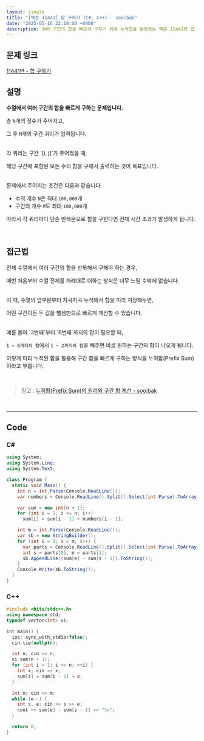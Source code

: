 ```yaml
---
layout: single
title: "[백준 11441] 합 구하기 (C#, C++) - soo:bak"
date: "2025-05-16 22:10:00 +0900"
description: 여러 구간의 합을 빠르게 구하기 위해 누적합을 활용하는 백준 11441번 합 구하기 문제의 C# 및 C++ 풀이 및 해설
---
```


## 문제 링크
[11441번 - 합 구하기](https://www.acmicpc.net/problem/11441)

## 설명

**수열에서 여러 구간의 합을 빠르게 구하는 문제입니다.**

총 `N`개의 정수가 주어지고,

그 후 `M`개의 구간 쿼리가 입력됩니다.

<br>
각 쿼리는 구간 `[i, j]`가 주어졌을 때,

해당 구간에 포함된 모든 수의 합을 구해서 출력하는 것이 목표입니다.

<br>
문제에서 주어지는 조건은 다음과 같습니다:

- 수의 개수 `N`은 최대 `100,000`개
- 구간의 개수 `M`도 최대 `100,000`개

따라서 각 쿼리마다 단순 반복문으로 합을 구한다면 전체 시간 초과가 발생하게 됩니다.

<br>

## 접근법

전체 수열에서 여러 구간의 합을 반복해서 구해야 하는 경우,

매번 처음부터 수열 전체를 차례대로 더하는 방식은 너무 느릴 수밖에 없습니다.

<br>
이 때, 수열의 앞부분부터 차곡차곡 누적해서 합을 미리 저장해두면,

어떤 구간이든 두 값을 뺄셈만으로 빠르게 계산할 수 있습니다.

<br>
예를 들어 `3번째`부터 `6번째`까지의 합이 필요할 때,

`1 ~ 6까지의 합`에서 `1 ~ 2까지의 합`을 빼주면 바로 원하는 구간의 합이 나오게 됩니다.

이렇게 미리 누적된 합을 활용해 구간 합을 빠르게 구하는 방식을 누적합(Prefix Sum)이라고 부릅니다.

<br>

> 참고 : [누적합(Prefix Sum)의 원리와 구간 합 계산 - soo:bak](https://soo-bak.github.io/algorithm/theory/prefix-sum/)

<br>

---

## Code

### C#
```csharp
using System;
using System.Linq;
using System.Text;

class Program {
  static void Main() {
    int n = int.Parse(Console.ReadLine());
    var numbers = Console.ReadLine().Split().Select(int.Parse).ToArray();

    var sum = new int[n + 1];
    for (int i = 1; i <= n; i++)
      sum[i] = sum[i - 1] + numbers[i - 1];

    int m = int.Parse(Console.ReadLine());
    var sb = new StringBuilder();
    for (int i = 0; i < m; i++) {
      var parts = Console.ReadLine().Split().Select(int.Parse).ToArray();
      int s = parts[0], e = parts[1];
      sb.AppendLine((sum[e] - sum[s - 1]).ToString());
    }
    Console.Write(sb.ToString());
  }
}
```

### C++
```cpp
#include <bits/stdc++.h>
using namespace std;
typedef vector<int> vi;

int main() {
  ios::sync_with_stdio(false);
  cin.tie(nullptr);

  int n; cin >> n;
  vi sum(n + 1);
  for (int i = 1; i <= n; ++i) {
    int x; cin >> x;
    sum[i] = sum[i - 1] + x;
  }

  int m; cin >> m;
  while (m--) {
    int s, e; cin >> s >> e;
    cout << sum[e] - sum[s - 1] << "\n";
  }

  return 0;
}
```
